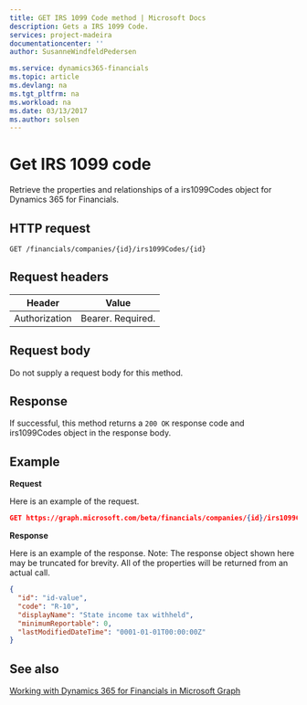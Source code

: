 ```yaml
---
title: GET IRS 1099 Code method | Microsoft Docs
description: Gets a IRS 1099 Code.
services: project-madeira
documentationcenter: ''
author: SusanneWindfeldPedersen

ms.service: dynamics365-financials
ms.topic: article
ms.devlang: na
ms.tgt_pltfrm: na
ms.workload: na
ms.date: 03/13/2017
ms.author: solsen
---
```


# Get IRS 1099 code
Retrieve the properties and relationships of a irs1099Codes object for Dynamics 365 for Financials.

## HTTP request

```
GET /financials/companies/{id}/irs1099Codes/{id}
```

## Request headers
|Header|Value|
|------|-----|
|Authorization  |Bearer. Required. |

## Request body
Do not supply a request body for this method.

## Response
If successful, this method returns a ```200 OK``` response code and irs1099Codes object in the response body.

## Example

**Request**

Here is an example of the request.
```json
GET https://graph.microsoft.com/beta/financials/companies/{id}/irs1099Codes/{id}
```

**Response**

Here is an example of the response. Note: The response object shown here may be truncated for brevity. All of the properties will be returned from an actual call.

```json
{
  "id": "id-value",
  "code": "R-10",
  "displayName": "State income tax withheld",
  "minimumReportable": 0,
  "lastModifiedDateTime": "0001-01-01T00:00:00Z"
}
```


## See also
[Working with Dynamics 365 for Financials in Microsoft Graph](../resources/dynamics_overview.md) 